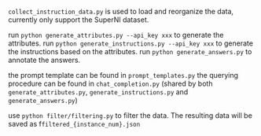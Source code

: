 `collect_instruction_data.py` is used to load and reorganize the data, currently only support the SuperNI dataset.

run `python generate_attributes.py --api_key xxx` to generate the attributes.
run `python generate_instructions.py --api_key xxx` to generate the instructions based on the attributes.
run `python generate_answers.py` to annotate the answers.

the prompt template can be found in `prompt_templates.py`
the querying procedure can be found in `chat_completion.py` (shared by both `generate_attributes.py`, `generate_instructions.py` and `generate_answers.py`)


use `python filter/filtering.py` to filter the data. The resulting data will be saved as f`filtered_{instance_num}.json`